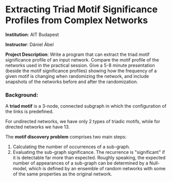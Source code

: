 # Extracting Triad Motif Significance Profiles from Complex Networks

__Institution__: AIT Budapest

__Instructor__: Dániel Ábel

__Project Description__: Write a program that can extract the triad motif significance profile of an input network. Compare the motif profile of the networks used in the practical session. Give a 5-8 minute presentation (beside the motif significance profiles) showing how the frequency of a given motif is changing when randomizing the network, and include snapshots of the networks before and after the randomization.

### Background:

A __triad motif__ is a 3-node, connected subgraph in which the configuration of the links is predefined.

For undirected networks, we have only 2 types of triadic motifs, while for directed networks we have 13.

The __motif discovery problem__ comprises two main steps: 

1. Calculating the number of occurrences of a sub-graph.
2. Evaluating the sub-graph significance. The recurrence is "significant" if it is detectable far more than expected. Roughly speaking, the expected number of appearances of a sub-graph can be determined by a Null-model, which is defined by an ensemble of random networks with some of the same properties as the original network.

